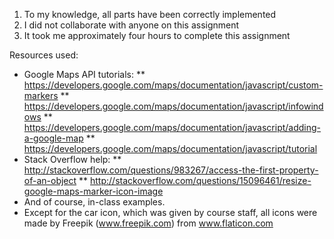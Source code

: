 1) To my knowledge, all parts have been correctly implemented
2) I did not collaborate with anyone on this assignment
3) It took me approximately four hours to complete this assignment

Resources used: 
* Google Maps API tutorials:
** https://developers.google.com/maps/documentation/javascript/custom-markers
** https://developers.google.com/maps/documentation/javascript/infowindows
** https://developers.google.com/maps/documentation/javascript/adding-a-google-map
** https://developers.google.com/maps/documentation/javascript/tutorial
* Stack Overflow help:
** http://stackoverflow.com/questions/983267/access-the-first-property-of-an-object
** http://stackoverflow.com/questions/15096461/resize-google-maps-marker-icon-image
* And of course, in-class examples.
* Except for the car icon, which was given by course staff, all icons were made by Freepik (www.freepik.com) from www.flaticon.com